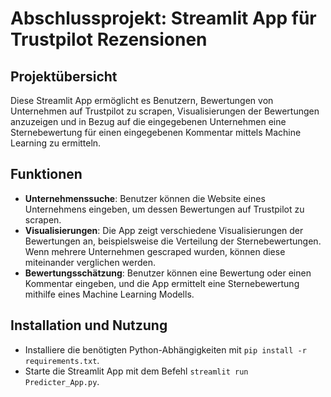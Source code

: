 # Abschlussprojekt: Streamlit App für Trustpilot Rezensionen

## Projektübersicht

Diese Streamlit App ermöglicht es Benutzern, Bewertungen von Unternehmen auf Trustpilot zu scrapen, Visualisierungen der Bewertungen anzuzeigen und in Bezug auf die eingegebenen Unternehmen eine Sternebewertung für einen eingegebenen Kommentar mittels Machine Learning zu ermitteln.

## Funktionen

- **Unternehmenssuche**: Benutzer können die Website eines Unternehmens eingeben, um dessen Bewertungen auf Trustpilot zu scrapen.
- **Visualisierungen**: Die App zeigt verschiedene Visualisierungen der Bewertungen an, beispielsweise die Verteilung der Sternebewertungen. Wenn mehrere Unternehmen gescraped wurden, können diese miteinander verglichen werden.
- **Bewertungsschätzung**: Benutzer können eine Bewertung oder einen Kommentar eingeben, und die App ermittelt eine Sternebewertung mithilfe eines Machine Learning Modells.

## Installation und Nutzung
- Installiere die benötigten Python-Abhängigkeiten mit `pip install -r requirements.txt`.
- Starte die Streamlit App mit dem Befehl `streamlit run Predicter_App.py`.
